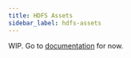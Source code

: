 ```yaml
---
title: HDFS Assets
sidebar_label: hdfs-assets
---
```


WIP. Go to [documentation](https://github.com/terascope/hdfs-assets#readme) for now.
